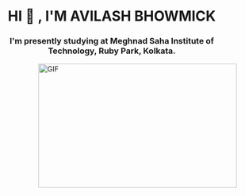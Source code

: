 <h1 align="center"> HI 🤙 , I'M AVILASH BHOWMICK</h1>

<h3 align="center"> I'm presently studying at Meghnad Saha Institute of Technology, Ruby Park, Kolkata.</h3>

<img align="right" alt="GIF" src="https://www.graphicmania.net/creative-animated-gifs-project-by-mat-lucas/" width="400" height="250" />

